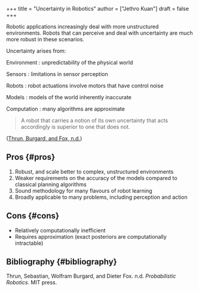 +++
title = "Uncertainty in Robotics"
author = ["Jethro Kuan"]
draft = false
+++

Robotic applications increasingly deal with more unstructured
environments. Robots that can perceive and deal with uncertainty are
much more robust in these scenarios.

Uncertainty arises from:

Environment
: unpredictability of the physical world

Sensors
: limitations in sensor perception

Robots
: robot actuations involve motors that have control noise

Models
: models of the world inherently inaccurate

Computation
: many algorithms are approximate

> A robot that carries a notion of its own uncertainty that acts
> accordingly is superior to one that does not.

([Thrun, Burgard, and Fox, n.d.](#orgc418d8e))


## Pros {#pros}

1.  Robust, and scale better to complex, unstructured environments
2.  Weaker requirements on the accuracy of the models compared to
    classical planning algorithms
3.  Sound methodology for many flavours of robot learning
4.  Broadly applicable to many problems, including perception and
    action


## Cons {#cons}

-   Relatively computationally inefficient
-   Requires approximation (exact posteriors are computationally intractable)


## Bibliography {#bibliography}

<a id="orgc418d8e"></a>Thrun, Sebastian, Wolfram Burgard, and Dieter Fox. n.d. _Probabilistic Robotics_. MIT press.